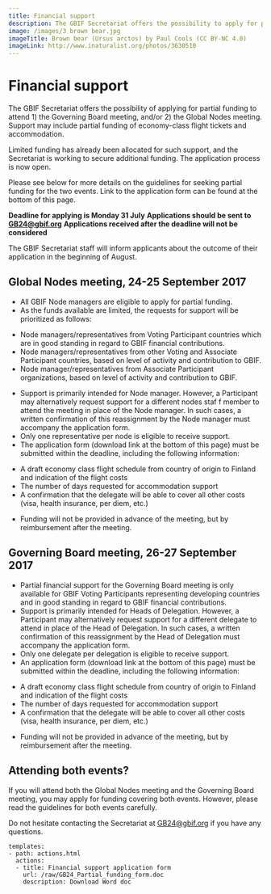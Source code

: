 ```yaml
---
title: Financial support
description: The GBIF Secretariat offers the possibility to apply for partial funding to attend the Governing Board meeting.
image: /images/3 brown bear.jpg
imageTitle: Brown bear (Ursus arctos) by Paul Cools (CC BY-NC 4.0)
imageLink: http://www.inaturalist.org/photos/3630510
---
```


# Financial support

The GBIF Secretariat offers the possibility of applying for partial funding to attend 1) the Governing Board meeting, and/or 2) the Global Nodes meeting. Support may include partial funding of economy-class flight tickets and accommodation. 

Limited funding has already been allocated for such support, and the Secretariat is working to secure additional funding. The application process is now open.  

Please see below for more details on the guidelines for seeking partial funding for the two events. Link to the application form can be found at the bottom of this page. 

**Deadline for applying is Monday 31 July** 
**Applications should be sent to [GB24@gbif.org](mailto:GB24@gbif.org)**
**Applications received after the deadline will not be considered**

The GBIF Secretariat staff will inform applicants about the outcome of their application in the beginning of August.  

## Global Nodes meeting, 24-25 September 2017

- All GBIF Node managers are eligible to apply for partial funding. 
-	As the funds available are limited, the requests for support will be prioritized as follows: 
  +	Node managers/representatives from Voting Participant countries which are in good standing in regard to GBIF financial contributions.
  +	Node managers/representatives from other Voting and Associate Participant countries, based on level of activity and contribution to GBIF.
  +	Node manager/representatives from Associate Participant organizations, based on level of activity and contribution to GBIF.
-	Support is primarily intended for Node manager. However, a Participant may alternatively request support for a different nodes staf f member to attend the meeting in place of the Node manager. In such cases, a written confirmation of this reassignment by the Node manager must accompany the application form.  
-	Only one representative per node is eligible to receive support.
-	The application form (download link at the bottom of this page) must be submitted within the deadline, including the following information: 
  +	A draft economy class flight schedule from country of origin to Finland and indication of the flight costs
  +	The number of days requested for accommodation support
  +	A confirmation that the delegate will be able to cover all other costs (visa, health insurance, per diem, etc.) 
-	Funding will not be provided in advance of the meeting, but by reimbursement after the meeting. 

## Governing Board meeting, 26-27 September 2017

-	Partial financial support for the Governing Board meeting is only available for GBIF Voting Participants representing developing countries and in good standing in regard to GBIF financial contributions. 
-	Support is primarily intended for Heads of Delegation. However, a Participant may alternatively request support for a different delegate to attend in place of the Head of Delegation.  In such cases, a written confirmation of this reassignment by the Head of Delegation must accompany the application form.  
-	Only one delegate per delegation is eligible to receive support.
-	An application form (download link at the bottom of this page) must be submitted within the deadline, including the following information: 
  +	A draft economy class flight schedule from country of origin to Finland and indication of the flight costs
  +	The number of days requested for accommodation support
  +	A confirmation that the delegate will be able to cover all other costs (visa, health insurance, per diem, etc.) 
- Funding will not be provided in advance of the meeting, but by reimbursement after the meeting. 

## Attending both events?

If you will attend both the Global Nodes meeting and the Governing Board meeting, you may apply for funding covering both events. However, please read the guidelines for both events carefully. 

Do not hesitate contacting the Secretariat at [GB24@gbif.org](mailto:GB24@gbif.org) if you have any questions. 

```styledYaml
templates:
- path: actions.html
  actions:
  - title: Financial support application form
    url: /raw/GB24_Partial_funding_form.doc
    description: Download Word doc
```
